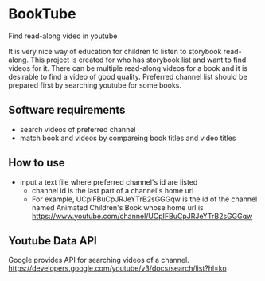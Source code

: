 # BookTube
Find read-along video in youtube

It is very nice way of education for children to listen to storybook read-along.
This project is created for who has storybook list and want to find videos for it.
There can be multiple read-along videos for a book and it is desirable to find a video of good quality.
Preferred channel list should be prepared first by searching youtube for some books.

## Software requirements
* search videos of preferred channel
* match book and videos by compareing book titles and video titles

## How to use
* input a text file where preferred channel's id are listed
  * channel id is the last part of a channel's home url
  * For example, UCpIFBuCpJRJeYTrB2sGGGqw is the id of the channel named Animated Children's Book whose home url is  https://www.youtube.com/channel/UCpIFBuCpJRJeYTrB2sGGGqw

## Youtube Data API
Google provides API for searching videos of a channel.
https://developers.google.com/youtube/v3/docs/search/list?hl=ko
